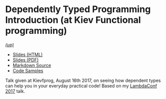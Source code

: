 Dependently Typed Programming Introduction (at Kiev Functional programming)
===========================================================================

*[(up)](http://talks.jle.im/. "Talks")*

-   [Slides (HTML)](http://talks.jle.im/kievfprog/dependent-types.html "Slides (HTML)")
-   [Slides (PDF)](http://talks.jle.im/kievfprog/dependent-types.pdf "Slides (PDF)")
-   [Markdown Source](https://github.com/mstksg/talks/tree/master/kievfprog/dependent-types.md "Markdown Source")
-   [Code Samples](https://github.com/mstksg/talks/tree/master/kievfprog "Code Samples")

Talk given at Kievfprog, August 16th 2017, on seeing how dependent types
can help you in your everyday practical code! Based on my [LambdaConf
2017](http://talks.jle.im/lambdaconf-2017/dependent-types) talk.